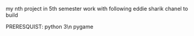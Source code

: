 my nth project in 5th semester
work with following eddie sharik chanel to build 

PRERESQUIST:
python 3\n
pygame
